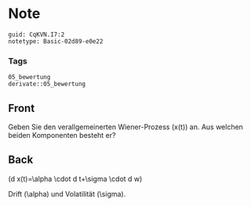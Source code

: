 # Note
```
guid: CqKVN.I7:2
notetype: Basic-02d89-e0e22
```

### Tags
```
05_bewertung
derivate::05_bewertung
```

## Front
Geben Sie den verallgemeinerten Wiener-Prozess \(x(t)\) an. Aus welchen beiden Komponenten besteht er?

## Back
\(d x(t)=\alpha \cdot d t+\sigma \cdot d w\)

Drift \(\alpha\) und Volatilität \(\sigma\).
